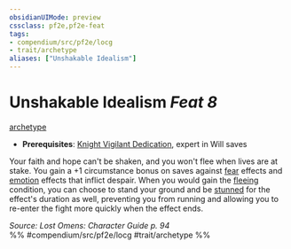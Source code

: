 ```yaml
---
obsidianUIMode: preview
cssclass: pf2e,pf2e-feat
tags:
- compendium/src/pf2e/locg
- trait/archetype
aliases: ["Unshakable Idealism"]
---
```

# Unshakable Idealism  *Feat 8*  
[archetype](/rules/traits/archetype.md)  

- **Prerequisites**: [Knight Vigilant Dedication](/compendium/feats/knight-vigilant-dedication-locg.md), expert in Will saves

Your faith and hope can't be shaken, and you won't flee when lives are at stake. You gain a +1 circumstance bonus on saves against [fear](/rules/traits/fear.md) effects and [emotion](/rules/traits/emotion.md) effects that inflict despair. When you would gain the [fleeing](/rules/conditions.md#Fleeing) condition, you can choose to stand your ground and be [stunned](/rules/conditions.md#Stunned) for the effect's duration as well, preventing you from running and allowing you to re-enter the fight more quickly when the effect ends.

*Source: Lost Omens: Character Guide p. 94*  
%% #compendium/src/pf2e/locg #trait/archetype %%